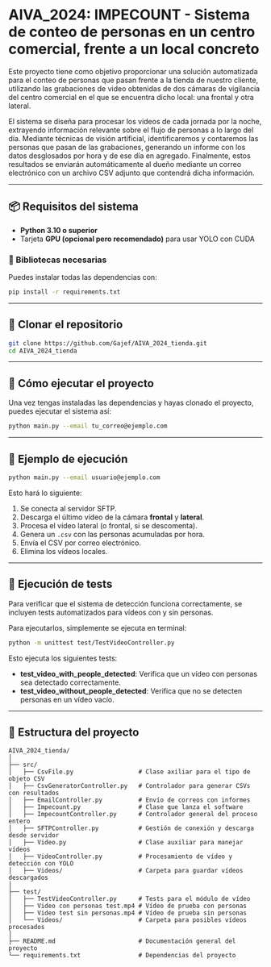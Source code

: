# AIVA_2024: IMPECOUNT - Sistema de conteo de personas en un centro comercial, frente a un local concreto

Este proyecto tiene como objetivo proporcionar una solución automatizada para el conteo de personas que pasan frente a la tienda de nuestro cliente, utilizando las grabaciones de video obtenidas de dos cámaras de vigilancia del centro comercial en el que se encuentra dicho local: una frontal y otra lateral.

El sistema se diseña para procesar los videos de cada jornada por la noche, extrayendo información relevante sobre el flujo de personas a lo largo del día. Mediante técnicas de visión artificial, identificaremos y contaremos las personas que pasan de las grabaciones, generando un informe con los datos desglosados por hora y de ese día en agregado. Finalmente, estos resultados se enviarán automáticamente al dueño mediante un correo electrónico con un archivo CSV adjunto que contendrá dicha información.

---

## 📦 Requisitos del sistema

- **Python 3.10 o superior**
- Tarjeta **GPU (opcional pero recomendado)** para usar YOLO con CUDA

### 🔧 Bibliotecas necesarias

Puedes instalar todas las dependencias con:

```bash
pip install -r requirements.txt
```

---

## 🔄 Clonar el repositorio

```bash
git clone https://github.com/Gajef/AIVA_2024_tienda.git
cd AIVA_2024_tienda
```

---

## 🚀 Cómo ejecutar el proyecto

Una vez tengas instaladas las dependencias y hayas clonado el proyecto, puedes ejecutar el sistema así:

```bash
python main.py --email tu_correo@ejemplo.com
```

---

## 🧪 Ejemplo de ejecución

```bash
python main.py --email usuario@ejemplo.com
```

Esto hará lo siguiente:

1. Se conecta al servidor SFTP.
2. Descarga el último vídeo de la cámara **frontal** y **lateral**.
3. Procesa el vídeo lateral (o frontal, si se descomenta).
4. Genera un `.csv` con las personas acumuladas por hora.
5. Envía el CSV por correo electrónico.
6. Elimina los vídeos locales.

---

## 🧪 Ejecución de tests

Para verificar que el sistema de detección funciona correctamente, se incluyen tests automatizados para vídeos con y sin personas.

Para ejecutarlos, simplemente se ejecuta en terminal:

```bash
python -m unittest test/TestVideoController.py
```

Esto ejecuta los siguientes tests:

- **test_video_with_people_detected**: Verifica que un vídeo con personas sea detectado correctamente.
- **test_video_without_people_detected**: Verifica que no se detecten personas en un vídeo vacío.

---

## 📁 Estructura del proyecto

```
AIVA_2024_tienda/
│
├── src/
│   ├── CsvFile.py                  # Clase axiliar para el tipo de objeto CSV
│   ├── CsvGeneratorController.py   # Controlador para generar CSVs con resultados
│   ├── EmailController.py          # Envío de correos con informes
│   ├── Impecount.py                # Clase que lanza el software
│   ├── ImpecountController.py      # Controlador general del proceso entero
│   ├── SFTPController.py           # Gestión de conexión y descarga desde servidor
│   ├── Video.py                    # Clase auxiliar para manejar vídeos
│   ├── VideoController.py          # Procesamiento de vídeo y detección con YOLO
│   ├── Videos/                     # Carpeta para guardar vídeos descargados
│
├── test/
│   ├── TestVideoController.py      # Tests para el módulo de vídeo
│   ├── Video con personas test.mp4 # Vídeo de prueba con personas
│   ├── Video test sin personas.mp4 # Vídeo de prueba sin personas
│   └── Videos/                     # Carpeta para posibles vídeos procesados
│
├── README.md                       # Documentación general del proyecto
└── requirements.txt                # Dependencias del proyecto

```

